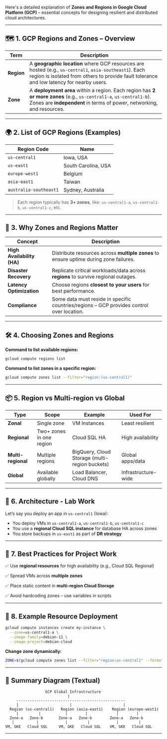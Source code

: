 Here's a detailed explanation of **Zones and Regions in Google Cloud Platform (GCP)** – essential concepts for designing resilient and distributed cloud architectures.

---

## 🗺️ **1. GCP Regions and Zones – Overview**

| Term       | Description                                                                                                                                                                                         |
| ---------- | --------------------------------------------------------------------------------------------------------------------------------------------------------------------------------------------------- |
| **Region** | A **geographic location** where GCP resources are hosted (e.g., `us-central1`, `asia-southeast1`). Each region is isolated from others to provide fault tolerance and low latency for nearby users. |
| **Zone**   | A **deployment area** within a region. Each region has **2 or more zones** (e.g., `us-central1-a`, `us-central1-b`). Zones are **independent** in terms of power, networking, and resources.        |

---

## 🌍 **2. List of GCP Regions (Examples)**

| Region Code            | Name                |
| ---------------------- | ------------------- |
| `us-central1`          | Iowa, USA           |
| `us-east1`             | South Carolina, USA |
| `europe-west1`         | Belgium             |
| `asia-east1`           | Taiwan              |
| `australia-southeast1` | Sydney, Australia   |

> Each region typically has **3+ zones**, like: `us-central1-a`, `us-central1-b`, `us-central1-c`, etc.

---

## 🧠 **3. Why Zones and Regions Matter**

| Concept                    | Description                                                                               |
| -------------------------- | ----------------------------------------------------------------------------------------- |
| **High Availability (HA)** | Distribute resources across **multiple zones** to ensure uptime during zone failures.     |
| **Disaster Recovery**      | Replicate critical workloads/data across **regions** to survive regional outages.         |
| **Latency Optimization**   | Choose regions **closest to your users** for best performance.                            |
| **Compliance**             | Some data must reside in specific countries/regions – GCP provides control over location. |

---

## 🛠️ **4. Choosing Zones and Regions**

**Command to list available regions:**

```bash
gcloud compute regions list
```

**Command to list zones in a specific region:**

```bash
gcloud compute zones list --filter="region:(us-central1)"
```

---

## 📦 **5. Region vs Multi-region vs Global**

| Type               | Scope                    | Example                                        | Used For            |
| ------------------ | ------------------------ | ---------------------------------------------- | ------------------- |
| **Zonal**          | Single zone              | VM Instances                                   | Least resilient     |
| **Regional**       | Two+ zones in one region | Cloud SQL HA                                   | High availability   |
| **Multi-regional** | Multiple regions         | BigQuery, Cloud Storage (multi-region buckets) | Global apps/data    |
| **Global**         | Available globally       | Load Balancer, Cloud DNS                       | Infrastructure-wide |

---

## 🔁 **6. Architecture - Lab Work**

Let’s say you deploy an app in `us-central1` (Iowa):

* You deploy VMs in `us-central1-a`, `us-central1-b`, `us-central1-c`
* You use a **regional Cloud SQL instance** for database HA across zones
* You store backups in `us-east1` as part of **DR strategy**

---

## 🧩 **7. Best Practices for Project Work**

✅ Use **regional resources** for high availability (e.g., Cloud SQL Regional)

✅ Spread VMs across **multiple zones**

✅ Place static content in **multi-region Cloud Storage**

✅ Avoid hardcoding zones – use variables in scripts

---

## 📘 **8. Example Resource Deployment**

```bash
gcloud compute instances create my-instance \
  --zone=us-central1-a \
  --image-family=debian-11 \
  --image-project=debian-cloud
```

**Change zone dynamically:**

```bash
ZONE=$(gcloud compute zones list --filter="region:us-central1" --format="value(name)" | head -n1)
```

---

## 📌 Summary Diagram (Textual)

```
                  GCP Global Infrastructure
                            |
     -------------------------------------------------
     |                       |                       |
  Region (us-central1)   Region (asia-east1)    Region (europe-west1)
     |         |           |        |             |        |
  Zone-a   Zone-b       Zone-a   Zone-b        Zone-a   Zone-b
   |          |            |         |            |         |
VM, GKE   Cloud SQL     VM, GKE   Cloud SQL    VM, GKE   Cloud SQL
```

---


